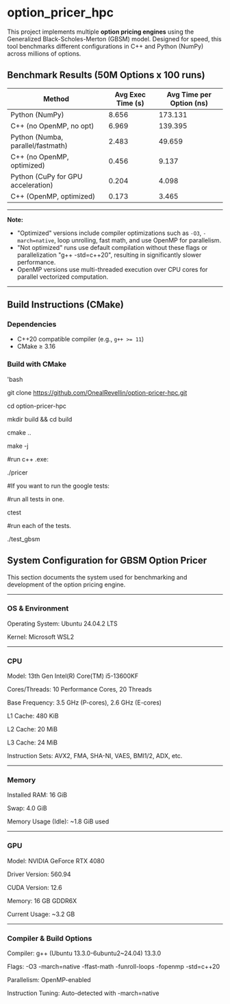# option_pricer_hpc

This project implements multiple **option pricing engines** using the Generalized Black-Scholes-Merton (GBSM) model. Designed for speed, this tool benchmarks different configurations in C++ and Python (NumPy) across millions of options.


## Benchmark Results (50M Options x 100 runs)

| Method                             | Avg Exec Time (s) | Avg Time per Option (ns)  |
|------------------------------------|-------------------|---------------------------|
| Python (NumPy)                     | 8.656             | 173.131                   |
| C++ (no OpenMP, no opt)            | 6.969             | 139.395                   |
| Python (Numba, parallel/fastmath)  | 2.483             | 49.659                    |
| C++ (no OpenMP, optimized)         | 0.456             | 9.137                     |
| Python (CuPy for GPU acceleration) | 0.204             | 4.098                     |
| C++ (OpenMP, optimized)            | 0.173             | 3.465                     |


---

**Note:**  
- "Optimized" versions include compiler optimizations such as `-O3`, `-march=native`, loop unrolling, fast math, and use OpenMP for parallelism.  
- "Not optimized" runs use default compilation without these flags or parallelization "g++ -std=c++20", resulting in significantly slower performance.
- OpenMP versions use multi-threaded execution over CPU cores for parallel vectorized computation.

---


## Build Instructions (CMake)

### Dependencies
- C++20 compatible compiler (e.g., `g++ >= 11`)
- CMake ≥ 3.16

### Build with CMake
'bash

git clone https://github.com/OnealRevellin/option-pricer-hpc.git

cd option-pricer-hpc

mkdir build && cd build

cmake ..

make -j

#run c++ .exe:

./pricer

#If you want to run the google tests:

#run all tests in one.

ctest

#run each of the tests.

./test_gbsm


## System Configuration for GBSM Option Pricer

This section documents the system used for benchmarking and development of the option pricing engine.

---------------------------------------------------------------------------------------------------------

### OS & Environment

Operating System: Ubuntu 24.04.2 LTS

Kernel: Microsoft WSL2

---------------------------------------------------------------------------------------------------------

### CPU

Model: 13th Gen Intel(R) Core(TM) i5-13600KF

Cores/Threads: 10 Performance Cores, 20 Threads

Base Frequency: 3.5 GHz (P-cores), 2.6 GHz (E-cores)

L1 Cache: 480 KiB

L2 Cache: 20 MiB

L3 Cache: 24 MiB

Instruction Sets: AVX2, FMA, SHA-NI, VAES, BMI1/2, ADX, etc.

---------------------------------------------------------------------------------------------------------

### Memory

Installed RAM: 16 GiB

Swap: 4.0 GiB

Memory Usage (Idle): ~1.8 GiB used

---------------------------------------------------------------------------------------------------------

### GPU

Model: NVIDIA GeForce RTX 4080

Driver Version: 560.94

CUDA Version: 12.6

Memory: 16 GB GDDR6X

Current Usage: ~3.2 GB

---------------------------------------------------------------------------------------------------------

### Compiler & Build Options

Compiler: g++ (Ubuntu 13.3.0-6ubuntu2~24.04) 13.3.0

Flags: -O3 -march=native -ffast-math -funroll-loops -fopenmp -std=c++20

Parallelism: OpenMP-enabled

Instruction Tuning: Auto-detected with -march=native
